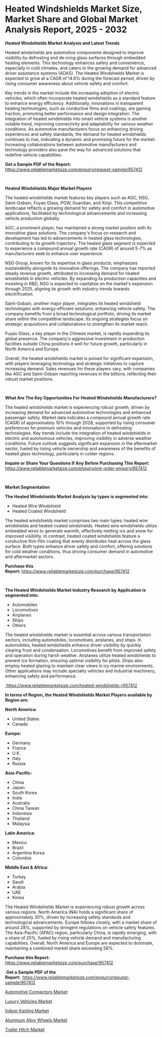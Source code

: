 <p><h1>Heated Windshields Market Size, Market Share and Global Market Analysis Report, 2025 - 2032</h1></p><p><strong>Heated Windshields Market Analysis and Latest Trends</strong></p>
<p><p>Heated windshields are automotive components designed to improve visibility by defrosting and de-icing glass surfaces through embedded heating elements. This technology enhances safety and convenience, especially in cold climates, and caters to the growing demand for advanced driver assistance systems (ADAS). The Heated Windshields Market is expected to grow at a CAGR of 14.6% during the forecast period, driven by rising consumer awareness about vehicle safety and comfort.</p><p>Key trends in the market include the increasing adoption of electric vehicles, which often incorporate heated windshields as a standard feature to enhance energy efficiency. Additionally, innovations in transparent heating technologies, such as conductive films and coatings, are gaining traction, promoting better performance and design integration. The integration of heated windshields into smart vehicle systems is another notable trend, improving connectivity and adaptability for various weather conditions. As automotive manufacturers focus on enhancing driving experiences and safety standards, the demand for heated windshields continues to rise, indicating a dynamic and promising future for the market. Increasing collaborations between automotive manufacturers and technology providers also pave the way for advanced solutions that redefine vehicle capabilities.</p></p>
<p><strong>Get a Sample PDF of the Report:&nbsp;</strong> <a href="https://www.reliablemarketsize.com/enquiry/request-sample/957412?utm_campaign=1991&utm_medium=2&utm_source=Github&utm_content=ia&utm_term=30032025&utm_id=heated-windshields">https://www.reliablemarketsize.com/enquiry/request-sample/957412</a></p>
<p>&nbsp;</p>
<p><strong>Heated Windshields Major Market Players</strong></p>
<p><p>The heated windshields market features key players such as AGC, NSG, Saint-Gobain, Fuyao Glass, PGW, Guardian, and Xinyi. This competitive landscape reflects a growing demand for safety and comfort in automotive applications, facilitated by technological advancements and increasing vehicle production globally.</p><p>AGC, a prominent player, has maintained a strong market position with its innovative glass solutions. The company's focus on research and development has led to advancements in heated glass technologies, contributing to its growth trajectory. The heated glass segment is expected to experience a compound annual growth rate (CAGR) of around 5-7% as manufacturers seek to enhance user experience.</p><p>NSG Group, known for its expertise in glass products, emphasizes sustainability alongside its innovative offerings. The company has reported steady revenue growth, attributed to increasing demand for heated windshields in electric vehicles. By expanding its production capacities and investing in R&D, NSG is expected to capitalize on the market's expansion through 2025, aligning its growth with industry trends towards electrification.</p><p>Saint-Gobain, another major player, integrates its heated windshield technologies with energy-efficient solutions, enhancing vehicle safety. The company benefits from a broad technological portfolio, driving its market share within the competitive landscape. Its ongoing strategies focus on strategic acquisitions and collaborations to strengthen its market reach.</p><p>Fuyao Glass, a key player in the Chinese market, is rapidly expanding its global presence. The company's aggressive investment in production facilities outside China positions it well for future growth, particularly in North America and Europe.</p><p>Overall, the heated windshields market is poised for significant expansion, with players leveraging technology and strategic initiatives to capture increasing demand. Sales revenues for these players vary, with companies like AGC and Saint-Gobain reporting revenues in the billions, reflecting their robust market positions.</p></p>
<p>&nbsp;</p>
<p><strong>What Are The Key Opportunities For Heated Windshields Manufacturers?</strong></p>
<p><p>The heated windshields market is experiencing robust growth, driven by increasing demand for advanced automotive technologies and enhanced passenger safety. Market data indicates a compound annual growth rate (CAGR) of approximately 10% through 2028, supported by rising consumer preferences for premium vehicles and innovations in defrosting technologies. Key trends include the integration of heated windshields in electric and autonomous vehicles, improving visibility in adverse weather conditions. Future outlook suggests significant expansion in the aftermarket sector, fueled by rising vehicle ownership and awareness of the benefits of heated glass technology, particularly in colder regions.</p></p>
<p><strong>Inquire or Share Your Questions If Any Before Purchasing This Report:</strong> <a href="https://www.reliablemarketsize.com/enquiry/pre-order-enquiry/957412?utm_campaign=1991&utm_medium=2&utm_source=Github&utm_content=ia&utm_term=30032025&utm_id=heated-windshields">https://www.reliablemarketsize.com/enquiry/pre-order-enquiry/957412</a></p>
<p>&nbsp;</p>
<p><strong>Market Segmentation</strong></p>
<p><strong>The Heated Windshields Market Analysis by types is segmented into:</strong></p>
<p><ul><li>Heated Wire Windshield</li><li>Heated Coated Windshield</li></ul></p>
<p><p>The heated windshields market comprises two main types: heated wire windshields and heated coated windshields. Heated wire windshields utilize embedded wires to generate warmth, effectively melting ice and snow for improved visibility. In contrast, heated coated windshields feature a conductive thin-film coating that evenly distributes heat across the glass surface. Both types enhance driver safety and comfort, offering solutions for cold weather conditions, thus driving consumer demand in automotive and aftermarket sectors.</p></p>
<p><strong>Purchase this Report:&nbsp;</strong><a href="https://www.reliablemarketsize.com/purchase/957412?utm_campaign=1991&utm_medium=2&utm_source=Github&utm_content=ia&utm_term=30032025&utm_id=heated-windshields">https://www.reliablemarketsize.com/purchase/957412</a></p>
<p>&nbsp;</p>
<p><strong>The Heated Windshields Market Industry Research by Application is segmented into:</strong></p>
<p><ul><li>Automobiles</li><li>Locomotives</li><li>Airplanes</li><li>Ships</li><li>Others</li></ul></p>
<p><p>The heated windshields market is essential across various transportation sectors, including automobiles, locomotives, airplanes, and ships. In automobiles, heated windshields enhance driver visibility by quickly clearing frost and condensation. Locomotives benefit from improved safety and operation during harsh weather. Airplanes utilize heated windshields to prevent ice formation, ensuring optimal visibility for pilots. Ships also employ heated glazing to maintain clear views in icy marine environments. Other applications may include specialty vehicles and industrial machinery, enhancing safety and performance.</p></p>
<p><a href="https://www.reliablemarketsize.com/heated-windshields-r957412?utm_campaign=1991&utm_medium=2&utm_source=Github&utm_content=ia&utm_term=30032025&utm_id=heated-windshields">&nbsp;https://www.reliablemarketsize.com/heated-windshields-r957412</a></p>
<p><strong>In terms of Region, the Heated Windshields Market Players available by Region are:</strong></p>
<p>
    <p> <strong> North America: </strong>
        <ul>
            <li>United States</li>
            <li>Canada</li>
        </ul>
        </p> 
    <p> <strong> Europe: </strong>
        <ul>
            <li>Germany</li>
            <li>France</li>
            <li>U.K.</li>
            <li>Italy</li>
            <li>Russia</li>
        </ul>
        </p> 
    <p> <strong> Asia-Pacific: </strong>
        <ul>
            <li>China</li>
            <li>Japan</li>
            <li>South Korea</li>
            <li>India</li>
            <li>Australia</li>
            <li>China Taiwan</li>
            <li>Indonesia</li>
            <li>Thailand</li>
            <li>Malaysia</li>
        </ul>
        </p> 
    <p> <strong> Latin America: </strong>
        <ul>
            <li>Mexico</li>
            <li>Brazil</li>
            <li>Argentina Korea</li>
            <li>Colombia</li>
        </ul>
        </p> 
    <p> <strong> Middle East & Africa: </strong>
        <ul>
            <li>Turkey</li>
            <li>Saudi</li>
            <li>Arabia</li>
            <li>UAE</li>
            <li>Korea</li>
        </ul>
    </p>
    </p>
<p><p>The Heated Windshields Market is experiencing robust growth across various regions. North America (NA) holds a significant share of approximately 30%, driven by increasing safety standards and technological advancements. Europe follows closely, with a market share of around 28%, supported by stringent regulations on vehicle safety features. The Asia-Pacific (APAC) region, particularly China, is rapidly emerging, with a share of 25%, fueled by rising vehicle demand and manufacturing capabilities. Overall, North America and Europe are expected to dominate, maintaining a combined market share exceeding 58%.</p></p>
<p><strong>Purchase this Report: </strong><a href="https://www.reliablemarketsize.com/purchase/957412?utm_campaign=1991&utm_medium=2&utm_source=Github&utm_content=ia&utm_term=30032025&utm_id=heated-windshields">https://www.reliablemarketsize.com/purchase/957412</a></p>
<p>&nbsp;<strong>Get a Sample PDF of the Report:&nbsp;&nbsp;</strong><a href="https://www.reliablemarketsize.com/enquiry/request-sample/957412?utm_campaign=1991&utm_medium=2&utm_source=Github&utm_content=ia&utm_term=30032025&utm_id=heated-windshields">https://www.reliablemarketsize.com/enquiry/request-sample/957412</a></p>
<p><strong></strong></p>
<p><p><a href="https://github.com/fallalenoswG/Market-Research-Report-List-1/blob/main/automotive-connectors-market.md?utm_campaign=1991&utm_medium=2&utm_source=Github&utm_content=ia&utm_term=30032025&utm_id=heated-windshields">Automotive Connectors Market</a></p><p><a href="https://github.com/gfellcincot4/Market-Research-Report-List-1/blob/main/luxury-vehicles-market.md?utm_campaign=1991&utm_medium=2&utm_source=Github&utm_content=ia&utm_term=30032025&utm_id=heated-windshields">Luxury Vehicles Market</a></p><p><a href="https://github.com/countpapajwp/Market-Research-Report-List-1/blob/main/indoor-karting-market.md?utm_campaign=1991&utm_medium=2&utm_source=Github&utm_content=ia&utm_term=30032025&utm_id=heated-windshields">Indoor Karting Market</a></p><p><a href="https://github.com/haagarocapmj/Market-Research-Report-List-1/blob/main/aluminum-alloy-wheels-market.md?utm_campaign=1991&utm_medium=2&utm_source=Github&utm_content=ia&utm_term=30032025&utm_id=heated-windshields">Aluminum Alloy Wheels Market</a></p><p><a href="https://github.com/YashRP12/Market-Research-Report-List-7/blob/main/trailer-hitch-market.md?utm_campaign=1991&utm_medium=2&utm_source=Github&utm_content=ia&utm_term=30032025&utm_id=heated-windshields">Trailer Hitch Market</a></p></p>